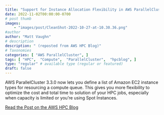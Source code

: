 ```yaml
---
title: "Support for Instance Allocation Flexibility in AWS ParallelCluster 3.3"
date: 2022-11-02T00:00:00-0700
# post thumb
images:
    - "images/post/CleanShot-2022-10-27-at-10.30.36.png"
#author
author: "Matt Vaughn"
# description
description: " (reposted from AWS HPC Blog)"
# Taxonomies
categories: [ "AWS ParallelCluster", ]
tags: [ "HPC",  "Compute",  "ParallelCluster",  "hpcblog", ]
type: "regular" # available type (regular or featured)
draft: false
---
```


AWS ParallelCluster 3.3.0 now lets you define a list of Amazon EC2 instance types for resourcing a compute queue. This gives you more flexibility to optimize the cost and total time to solution of your HPC jobs, especially when capacity is limited or you’re using Spot Instances.

<a href="https://aws.amazon.com/blogs/hpc/support-for-instance-allocation-flexibility-in-aws-parallelcluster-3-3/" class="btn btn-primary btn-lg active" role="button" aria-pressed="true" style="margin-top: 8px;">Read the Post on the AWS HPC Blog</a>